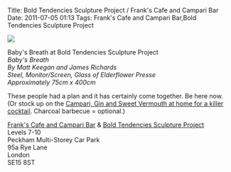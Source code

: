 Title: Bold Tendencies Sculpture Project / Frank's Cafe and Campari Bar
Date: 2011-07-05 01:13
Tags: Frank's Cafe and Campari Bar,Bold Tendencies Sculpture Project


![](/images/Bold_Tendencies.jpg)

Baby's Breath at Bold Tendencies Sculpture Project  
*Baby's Breath*  
*By Matt Keegan and James Richards*  
*Steel, Monitor/Screen, Glass of Elderflower Presse*  
*Approximately 75cm x 400cm*
 

These people had a plan and it has certainly come together. Be here
now. (Or stock up on the
[Campari, Gin and Sweet Vermouth at home for a killer cocktail](http://www.frankscafe.org.uk/drinks.html). Charcoal
barbecue = optional.)
 

[Frank's Cafe and Campari Bar](http://www.frankscafe.org.uk/) 
& 
[Bold Tendencies Sculpture Project](http://boldtendencies.com/)  
Levels 7-10  
Peckham Multi-Storey Car Park  
95a Rye Lane  
London  
SE15 8ST
